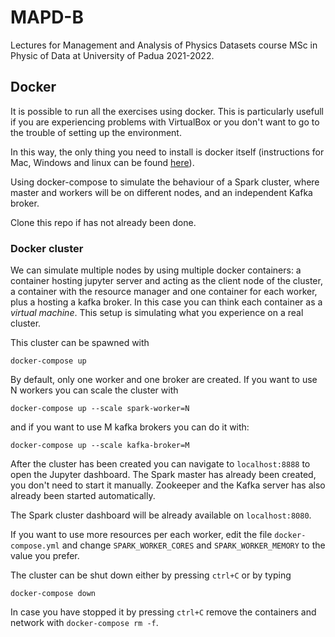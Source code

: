 # MAPD-B

Lectures for Management and Analysis of Physics Datasets course MSc in Physic of Data at University of Padua 2021-2022.

## Docker

It is possible to run all the exercises using docker. This is particularly usefull if you are experiencing problems with VirtualBox or you don't want to go to the trouble of setting up the environment. 

In this way, the only thing you need to install is docker itself (instructions for Mac, Windows and linux can be found [here](https://docs.docker.com/get-docker/)).

Using docker-compose to simulate the behaviour of a Spark cluster, where master and workers will be on different nodes, and an independent Kafka broker.

Clone this repo if has not already been done.

### Docker cluster

We can simulate multiple nodes by using multiple docker containers: a container hosting jupyter server and acting as the client node of the cluster, a container with the resource manager and one container for each worker, plus a hosting a kafka broker. In this case you can think each container as a *virtual machine*. This setup is simulating what you experience on a real cluster. 

This cluster can be spawned with 

```
docker-compose up
```

By default, only one worker and one broker are created. If you want to use N workers you can scale the cluster with

```
docker-compose up --scale spark-worker=N
```

and if you want to use M kafka brokers you can do it with:

```
docker-compose up --scale kafka-broker=M
```

After the cluster has been created you can navigate to `localhost:8888` to open the Jupyter dashboard. 
The Spark master has already been created, you don't need to start it manually. 
Zookeeper and the Kafka server has also already been started automatically. 

The Spark cluster dashboard will be already available on `localhost:8080`.

If you want to use more resources per each worker, edit the file `docker-compose.yml` and change `SPARK_WORKER_CORES` and `SPARK_WORKER_MEMORY`
to the value you prefer. 

The cluster can be shut down either by pressing `ctrl+C` or by typing
```
docker-compose down
```

In case you have stopped it by pressing `ctrl+C` remove the containers and network with `docker-compose rm -f`.
